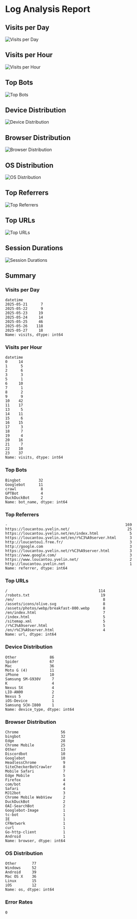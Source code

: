 
# Log Analysis Report

## Visits per Day
![Visits per Day](./visits_per_day.png)

## Visits per Hour
![Visits per Hour](./visits_per_hour.png)

## Top Bots
![Top Bots](./top_bots.png)

## Device Distribution
![Device Distribution](./device_distribution.png)

## Browser Distribution
![Browser Distribution](./browser_distribution.png)

## OS Distribution
![OS Distribution](./os_distribution.png)

## Top Referrers
![Top Referrers](./top_referrers.png)

## Top URLs
![Top URLs](./top_urls.png)

## Session Durations
![Session Durations](./session_durations.png)

## Summary

### Visits per Day
```
datetime
2025-05-21      7
2025-05-22      9
2025-05-23     19
2025-05-24     14
2025-05-25     46
2025-05-26    118
2025-05-27     18
Name: visits, dtype: int64
```

### Visits per Hour
```
datetime
0     14
1      5
2      6
3      3
5      1
6     10
7      1
8      2
9      9
10    42
11    17
13     5
14    11
15     6
16    15
17     3
18     7
19     4
20    16
21     7
22    10
23    37
Name: visits, dtype: int64
```

### Top Bots
```
Bingbot        32
Googlebot      11
crawl           8
GPTBot          4
DuckDuckBot     2
Name: bot_name, dtype: int64
```

### Top Referrers
```
-                                                     169
https://loucantou.yvelin.net/                          25
https://loucantou.yvelin.net/en/index.html              5
https://loucantou.yvelin.net/en/r%C3%A9server.html      3
http://loucantou1.free.fr/                              3
http://google.com                                       3
https://loucantou.yvelin.net/r%C3%A9server.html         3
https://www.google.com/                                 3
https://www.loucantou.yvelin.net/                       2
http://loucantou.yvelin.net                             1
Name: referrer, dtype: int64
```

### Top URLs
```
/                                         114
/robots.txt                                19
/en/                                        8
/assets/icons/olive.svg                     8
/assets/photos/webp/breakfast-800.webp      8
/en/index.html                              7
/index.html                                 5
/sitemap.xml                                5
/r%C3%A9server.html                         5
/en/r%C3%A9server.html                      4
Name: url, dtype: int64
```

### Device Distribution
```
Other               86
Spider              67
Mac                 36
Moto G (4)          11
iPhone              10
Samsung SM-G930V     7
K                    4
Nexus 5X             4
LIO-AN00             2
Nexus 5              2
iOS-Device           1
Samsung SCH-I800     1
Name: device_type, dtype: int64
```

### Browser Distribution
```
Chrome                   56
bingbot                  32
Edge                     28
Chrome Mobile            25
Other                    13
Discordbot               10
Googlebot                10
HeadlessChrome            9
SiteCheckerBotCrawler     8
Mobile Safari             7
Edge Mobile               5
Firefox                   4
com/bot                   4
Safari                    4
MJ12bot                   3
Chrome Mobile WebView     2
DuckDuckBot               2
OAI-SearchBot             2
Googlebot-Image           1
tc-bot                    1
IE                        1
CFNetwork                 1
curl                      1
Go-http-client            1
Android                   1
Name: browser, dtype: int64
```

### OS Distribution
```
Other       77
Windows     52
Android     39
Mac OS X    36
Linux       15
iOS         12
Name: os, dtype: int64
```

### Error Rates
```
0
```

